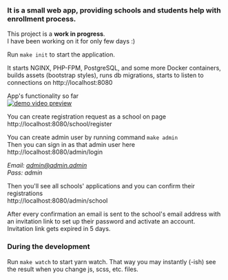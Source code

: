 ### It is a small web app, providing schools and students help with enrollment process.<br>

This project is a **work in progress**.<br>
I have been working on it for only few days :)


Run `make init` to start the application.

It starts NGINX, PHP-FPM, PostgreSQL, and some more Docker containers, builds assets (bootstrap styles), runs db migrations, starts to listen to connections on http://localhost:8080


App's functionality so far<br>
[![demo video preview](https://img.youtube.com/vi/QYguU9Ar0MU/0.jpg)](https://youtu.be/QYguU9Ar0MU)

You can create registration request as a school on page<br>
http://localhost:8080/school/register


You can create admin user by running command `make admin`<br>
Then you can sign in as that admin user here<br>
http://localhost:8080/admin/login

_Email: admin@admin.admin<br>
Pass: admin_

Then you'll see all schools' applications and you can confirm their registrations<br>
http://localhost:8080/admin/school

After every confirmation an email is sent to the school's email address with an invitation link to set up their password and activate an account.<br>
Invitation link gets expired in 5 days.


### During the development

Run `make watch` to start yarn watch. That way you may instantly (-ish) see the result when you change js, scss, etc. files. 

